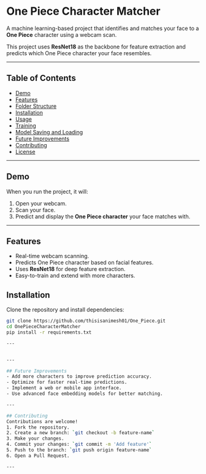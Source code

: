 # One Piece Character Matcher

A machine learning-based project that identifies and matches your face to a **One Piece** character using a webcam scan.  

This project uses **ResNet18** as the backbone for feature extraction and predicts which One Piece character your face resembles.

---

## Table of Contents
- [Demo](#demo)
- [Features](#features)
- [Folder Structure](#folder-structure)
- [Installation](#installation)
- [Usage](#usage)
- [Training](#training)
- [Model Saving and Loading](#model-saving-and-loading)
- [Future Improvements](#future-improvements)
- [Contributing](#contributing)
- [License](#license)

---

## Demo
When you run the project, it will:
1. Open your webcam.
2. Scan your face.
3. Predict and display the **One Piece character** your face matches with.

---

## Features
- Real-time webcam scanning.
- Predicts One Piece character based on facial features.
- Uses **ResNet18** for deep feature extraction.
- Easy-to-train and extend with more characters.

## Installation
Clone the repository and install dependencies:

```bash
git clone https://github.com/thisisanimesh01/One_Piece.git
cd OnePieceCharacterMatcher
pip install -r requirements.txt

---


---

## Future Improvements
- Add more characters to improve prediction accuracy.
- Optimize for faster real-time predictions.
- Implement a web or mobile app interface.
- Use advanced face embedding models for better matching.

---

## Contributing
Contributions are welcome!  
1. Fork the repository.  
2. Create a new branch: `git checkout -b feature-name`  
3. Make your changes.  
4. Commit your changes: `git commit -m 'Add feature'`  
5. Push to the branch: `git push origin feature-name`  
6. Open a Pull Request.

---


